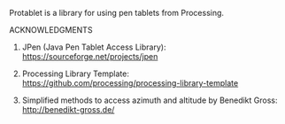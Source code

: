 Protablet is a library for using pen tablets from Processing.

ACKNOWLEDGMENTS

1) JPen (Java Pen Tablet Access Library):
https://sourceforge.net/projects/jpen

2) Processing Library Template:
https://github.com/processing/processing-library-template

3) Simplified methods to access azimuth and altitude by Benedikt Gross: 
http://benedikt-gross.de/